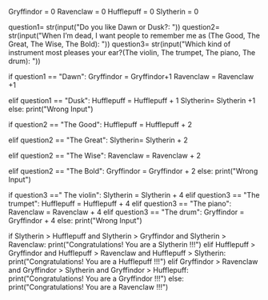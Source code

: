 Gryffindor = 0
Ravenclaw = 0
Hufflepuff = 0
Slytherin = 0


question1= str(input("Do you like Dawn or Dusk?: "))
question2= str(input("When I’m dead, I want people to remember me as (The Good, The Great, The Wise, The Bold): "))
question3= str(input("Which kind of instrument most pleases your ear?(The violin, The trumpet, The piano, The drum): "))

if question1 == "Dawn":
    Gryffindor = Gryffindor+1
    Ravenclaw = Ravenclaw  +1

elif question1 == "Dusk":
    Hufflepuff = Hufflepuff + 1
    Slytherin= Slytherin +1
else:
    print("Wrong Input")

if question2 == "The Good":
    Hufflepuff = Hufflepuff + 2

elif question2 == "The Great":
    Slytherin= Slytherin + 2

elif question2 == "The Wise":
    Ravenclaw = Ravenclaw + 2

elif question2 == "The Bold":
    Gryffindor = Gryffindor + 2
else:
    print("Wrong Input")


if question3 ==" The violin":
    Slytherin = Slytherin + 4
elif question3 == "The trumpet":
    Hufflepuff = Hufflepuff + 4
elif question3 == "The piano":
    Ravenclaw = Ravenclaw + 4
elif question3 == "The drum":
    Gryffindor = Gryffindor + 4
else:
    print("Wrong Input")

if Slytherin > Hufflepuff and Slytherin > Gryffindor and Slytherin > Ravenclaw:
    print("Congratulations! You are a Slytherin !!!")
elif Hufflepuff > Gryffindor and Hufflepuff > Ravenclaw and Hufflepuff > Slytherin:
    print("Congratulations! You are a Hufflepuff !!!")
elif Gryffindor > Ravenclaw and Gryffindor > Slytherin and Gryffindor > Hufflepuff:
    print("Congratulations! You are a Gryffindor !!!")
else:
    print("Congratulations! You are a Ravenclaw !!!")
